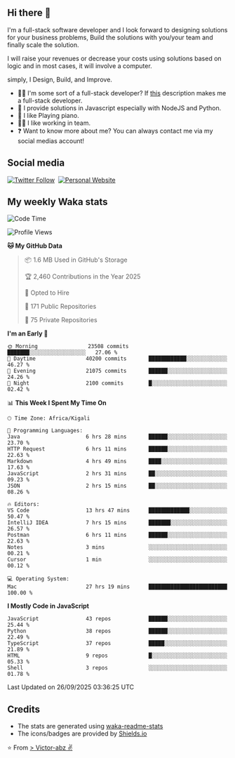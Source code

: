 ## Hi there 👋
I'm a full-stack software developer and I look forward to designing solutions for your business problems, Build the solutions with you/your team and finally scale the solution.

I will raise your revenues or decrease your costs using solutions based on logic and in most cases, it will involve a computer.

simply, I Design, Build, and Improve.

- 👨‍💻 I'm some sort of a full-stack developer? If [this](https://www.w3schools.com/whatis/whatis_fullstack.asp) description makes me a full-stack developer.
- 🌱 I provide solutions in Javascript especially with NodeJS and Python. 
- 🎹 I like Playing piano.
- 👯‍♀️ I like working in team.
- ❓ Want to know more about me? You can always contact me via my social medias account!

## Social media
[![Twitter Follow](https://img.shields.io/twitter/follow/vicky_abz?color=%231DA1F2&label=Twitter&style=for-the-badge&logo=twitter&logoColor=ffffff)](https://twitter.com/vicky_abz)
‎‎ [![Personal Website](https://img.shields.io/static/v1?label=visit&message=victor-abz.com&color=%235F021F&style=for-the-badge)](https://victor-abz.com/)

## My weekly Waka stats
<!--START_SECTION:waka-->
![Code Time](http://img.shields.io/badge/Code%20Time-2%2C078%20hrs%2030%20mins-blue)

![Profile Views](http://img.shields.io/badge/Profile%20Views-0-blue)

**🐱 My GitHub Data** 

> 📦 1.6 MB Used in GitHub's Storage 
 > 
> 🏆 2,460 Contributions in the Year 2025
 > 
> 💼 Opted to Hire
 > 
> 📜 171 Public Repositories 
 > 
> 🔑 75 Private Repositories 
 > 
**I'm an Early 🐤** 

```text
🌞 Morning                23508 commits       ███████░░░░░░░░░░░░░░░░░░   27.06 % 
🌆 Daytime                40200 commits       ████████████░░░░░░░░░░░░░   46.27 % 
🌃 Evening                21075 commits       ██████░░░░░░░░░░░░░░░░░░░   24.26 % 
🌙 Night                  2100 commits        █░░░░░░░░░░░░░░░░░░░░░░░░   02.42 % 
```


📊 **This Week I Spent My Time On** 

```text
🕑︎ Time Zone: Africa/Kigali

💬 Programming Languages: 
Java                     6 hrs 28 mins       ██████░░░░░░░░░░░░░░░░░░░   23.70 % 
HTTP Request             6 hrs 11 mins       ██████░░░░░░░░░░░░░░░░░░░   22.63 % 
Markdown                 4 hrs 49 mins       ████░░░░░░░░░░░░░░░░░░░░░   17.63 % 
JavaScript               2 hrs 31 mins       ██░░░░░░░░░░░░░░░░░░░░░░░   09.23 % 
JSON                     2 hrs 15 mins       ██░░░░░░░░░░░░░░░░░░░░░░░   08.26 % 

🔥 Editors: 
VS Code                  13 hrs 47 mins      █████████████░░░░░░░░░░░░   50.47 % 
IntelliJ IDEA            7 hrs 15 mins       ███████░░░░░░░░░░░░░░░░░░   26.57 % 
Postman                  6 hrs 11 mins       ██████░░░░░░░░░░░░░░░░░░░   22.63 % 
Notes                    3 mins              ░░░░░░░░░░░░░░░░░░░░░░░░░   00.21 % 
Cursor                   1 min               ░░░░░░░░░░░░░░░░░░░░░░░░░   00.12 % 

💻 Operating System: 
Mac                      27 hrs 19 mins      █████████████████████████   100.00 % 
```

**I Mostly Code in JavaScript** 

```text
JavaScript               43 repos            ██████░░░░░░░░░░░░░░░░░░░   25.44 % 
Python                   38 repos            ██████░░░░░░░░░░░░░░░░░░░   22.49 % 
TypeScript               37 repos            █████░░░░░░░░░░░░░░░░░░░░   21.89 % 
HTML                     9 repos             █░░░░░░░░░░░░░░░░░░░░░░░░   05.33 % 
Shell                    3 repos             ░░░░░░░░░░░░░░░░░░░░░░░░░   01.78 % 
```




 Last Updated on 26/09/2025 03:36:25 UTC
<!--END_SECTION:waka-->

## Credits
- The stats are generated using [waka-readme-stats](https://github.com/anmol098/waka-readme-stats)
- The icons/badges are provided by [Shields.io](https://shields.io/)

⭐️ From [> Victor-abz ✌](https://victor-abz.com/)

